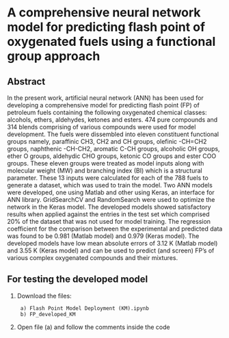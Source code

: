 # A comprehensive neural network model for predicting flash point of oxygenated fuels using a functional group approach

## Abstract

In the present work, artificial neural network (ANN) has been used for developing a comprehensive model for predicting flash point (FP) of petroleum fuels containing the following oxygenated chemical classes: alcohols, ethers, aldehydes, ketones and esters. 474 pure compounds and 314 blends comprising of various compounds were used for model development. The fuels were dissembled into eleven constituent functional groups namely, paraffinic CH3, CH2 and CH groups, olefinic -CH=CH2 groups, naphthenic -CH-CH2, aromatic C-CH groups, alcoholic OH groups, ether O groups, aldehydic CHO groups, ketonic CO groups and ester COO groups. These eleven groups were treated as model inputs along with molecular weight (MW) and branching index (BI) which is a structural parameter. These 13 inputs were calculated for each of the 788 fuels to generate a dataset, which was used to train the model. Two ANN models were developed, one using Matlab and other using Keras, an interface for ANN library. GridSearchCV and RandomSearch were used to optimize the network in the Keras model. The developed models showed satisfactory results when applied against the entries in the test set which comprised 20% of the dataset that was not used for model training.  The regression coefficient for the comparison between the experimental and predicted data was found to be 0.981 (Matlab model) and 0.979 (Keras model). The developed models have low mean absolute errors of 3.12 K (Matlab model) and 3.55 K (Keras model) and can be used to predict (and screen) FP’s of various complex oxygenated compounds and their mixtures.

## For testing the developed model
1) Download the files:

        a) Flash Point Model Deployment (KM).ipynb
        b) FP_developed_KM
2) Open file (a) and follow the comments inside the code
